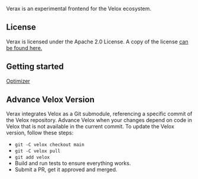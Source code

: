 Verax is an experimental frontend for the Velox ecosystem.

## License

Verax is licensed under the Apache 2.0 License. A copy of the license
[can be found here.](LICENSE)

## Getting started

[Optimizer](axiom/optimizer/README.md)

## Advance Velox Version
Verax integrates Velox as a Git submodule, referencing a specific commit of the Velox repository. Advance Velox when your changes depend on code in Velox that is not available in the current commit. To update the Velox version, follow these steps:
* `git -C velox checkout main`
* `git -C velox pull`
* `git add velox`
* Build and run tests to ensure everything works.
* Submit a PR, get it approved and merged.
